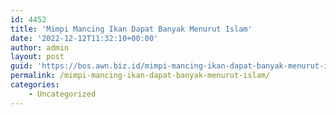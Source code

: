 ```yaml
---
id: 4452
title: 'Mimpi Mancing Ikan Dapat Banyak Menurut Islam'
date: '2022-12-12T11:32:10+00:00'
author: admin
layout: post
guid: 'https://bos.awn.biz.id/mimpi-mancing-ikan-dapat-banyak-menurut-islam/'
permalink: /mimpi-mancing-ikan-dapat-banyak-menurut-islam/
categories:
    - Uncategorized
---
```


